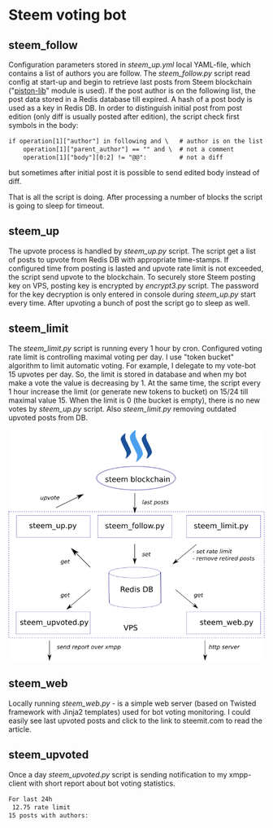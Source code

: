 # Steem voting bot

## steem_follow

Configuration parameters stored in *steem_up.yml* local YAML-file, which contains a list of authors you are follow. The *steem_follow.py* script read config at start-up and begin to retrieve last posts from Steem blockchain ("[piston-lib](https://github.com/xeroc/piston-lib)" module is used). If the post author is on the following list, the post data stored in a Redis database till expired. A hash of a post body is used as a key in Redis DB. In order to distinguish initial post from post edition (only diff is usually posted after edition), the script check first symbols in the body:
```
if operation[1]["author"] in following and \   # author is on the list
    operation[1]["parent_author"] == "" and \  # not a comment
    operation[1]["body"][0:2] != "@@":         # not a diff
```
but sometimes after initial post it is possible to send edited body instead of diff.

That is all the script is doing. After processing a number of blocks the script is going to sleep for timeout.

## steem_up

The upvote process is handled by *steem_up.py* script. The script get a list of posts to upvote from Redis DB with appropriate time-stamps. If configured time from posting is lasted and upvote rate limit is not exceeded, the script send upvote to the blockchain. To securely store Steem posting key on VPS, posting key is encrypted by *encrypt3.py* script. The password for the key decryption is only entered in console during *steem_up.py* start every time. After upvoting a bunch of post the script go to sleep as well.

## steem_limit

The *steem_limit.py* script is running every 1 hour by cron. Configured voting rate limit is controlling maximal voting per day. I use "token bucket" algorithm to limit automatic voting. For example, I delegate to my vote-bot 15 upvotes per day. So, the limit is stored in database and when my bot make a vote the value is decreasing by 1. At the same time, the script every 1 hour increase the limit (or generate new tokens to bucket) on 15/24 till maximal value 15. When the limit is 0 (the bucket is empty), there is no new votes by *steem_up.py* script. Also *steem_limit.py* removing outdated upvoted posts from DB.

![steem-up_diag](steem-up_diag.svg.png)

## steem_web

Locally running *steem_web.py* - is a simple web server (based on Twisted framework with Jinja2 templates) used for bot voting monitoring. I could easily see last upvoted posts and click to the link to steemit.com to read the article.

## steem_upvoted

Once a day *steem_upvoted.py* script is sending notification to my xmpp-client with short report about bot voting statistics.

```
For last 24h
 12.75 rate limit
15 posts with authors:
```